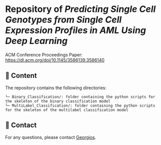 # Repository of *Predicting Single Cell Genotypes from Single Cell Expression Profiles in AML Using Deep Learning* 
ACM Conference Proceedings Paper: https://dl.acm.org/doi/10.1145/3586139.3586140

## :file_folder: Content ##

The repository contains the following directories:
```
└─ Binary_Classification/: folder containing the python scripts for the skeleton of the binary classification model
└─ MultiLabel_Classification/: folder containing the python scripts for the skeleton of the multilabel classification model
```
## :email: Contact ##

For any questions, please contact [Georgios](https://www.mskcc.org/research-areas/labs/members/georgios-asimomitis).
